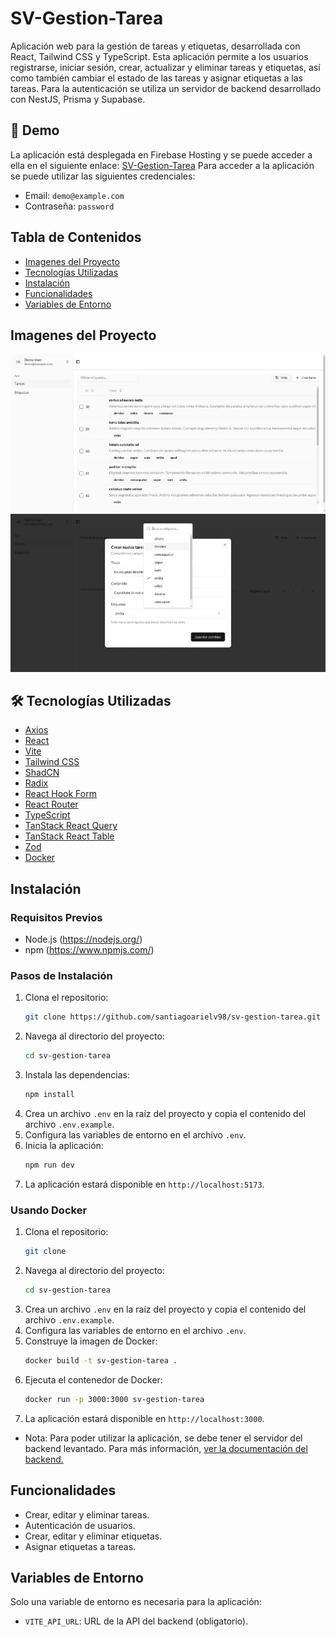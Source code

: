 # SV-Gestion-Tarea

Aplicación web para la gestión de tareas y etiquetas, desarrollada con React, Tailwind CSS y TypeScript.
Esta aplicación permite a los usuarios registrarse, iniciar sesión, crear, actualizar y eliminar tareas y etiquetas, así como también cambiar el estado de las tareas y asignar etiquetas a las tareas.
Para la autenticación se utiliza un servidor de backend desarrollado con NestJS, Prisma y Supabase.

## 🚀 Demo

La aplicación está desplegada en Firebase Hosting y se puede acceder a ella en el siguiente enlace: [SV-Gestion-Tarea](https://sv-gestion-tarea.web.app/)
Para acceder a la aplicación se puede utilizar las siguientes credenciales:

- Email: `demo@example.com`
- Contraseña: `password`

## Tabla de Contenidos

- [Imagenes del Proyecto](#imagenes-del-proyecto)
- [Tecnologías Utilizadas](#tecnologías-utilizadas)
- [Instalación](#instalación)
- [Funcionalidades](#funcionalidades)
- [Variables de Entorno](#variables-de-entorno)

## Imagenes del Proyecto

![Vista Principal](src/assets/images/vista_principal.png)
![Vista Secundaria](src/assets/images/vista_secundaria.png)

## 🛠️ Tecnologías Utilizadas

- [Axios](https://axios-http.com/)
- [React](https://reactjs.org/)
- [Vite](https://vitejs.dev/)
- [Tailwind CSS](https://tailwindcss.com/)
- [ShadCN](https://shadcn.com/)
- [Radix](https://www.radix-ui.com/)
- [React Hook Form](https://react-hook-form.com/)
- [React Router](https://reactrouter.com/)
- [TypeScript](https://www.typescriptlang.org/)
- [TanStack React Query](https://tanstack.com/query/latest)
- [TanStack React Table](https://tanstack.com/table/latest)
- [Zod](https://zod.dev/)
- [Docker](https://www.docker.com/)

## Instalación

### Requisitos Previos

- Node.js (https://nodejs.org/)
- npm (https://www.npmjs.com/)

### Pasos de Instalación

1. Clona el repositorio:
   ```bash
   git clone https://github.com/santiagoarielv98/sv-gestion-tarea.git
   ```
2. Navega al directorio del proyecto:
   ```bash
   cd sv-gestion-tarea
   ```
3. Instala las dependencias:
   ```bash
   npm install
   ```
4. Crea un archivo `.env` en la raíz del proyecto y copia el contenido del archivo `.env.example`.
5. Configura las variables de entorno en el archivo `.env`.
6. Inicia la aplicación:
   ```bash
   npm run dev
   ```
7. La aplicación estará disponible en `http://localhost:5173`.

### Usando Docker

1. Clona el repositorio:
   ```bash
   git clone
   ```
2. Navega al directorio del proyecto:
   ```bash
   cd sv-gestion-tarea
   ```
3. Crea un archivo `.env` en la raíz del proyecto y copia el contenido del archivo `.env.example`.
4. Configura las variables de entorno en el archivo `.env`.
5. Construye la imagen de Docker:
   ```bash
   docker build -t sv-gestion-tarea .
   ```
6. Ejecuta el contenedor de Docker:
   ```bash
   docker run -p 3000:3000 sv-gestion-tarea
   ```
7. La aplicación estará disponible en `http://localhost:3000`.

- Nota: Para poder utilizar la aplicación, se debe tener el servidor del backend levantado. Para más información, [ver la documentación del backend.](https://github.com/santiagoarielv98/sv-gestion-tarea-api.git)

## Funcionalidades

- Crear, editar y eliminar tareas.
- Autenticación de usuarios.
- Crear, editar y eliminar etiquetas.
- Asignar etiquetas a tareas.

## Variables de Entorno

Solo una variable de entorno es necesaria para la aplicación:

- `VITE_API_URL`: URL de la API del backend (obligatorio).
